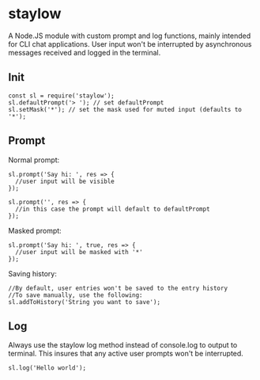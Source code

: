 # staylow
A Node.JS module with custom prompt and log functions, mainly intended for CLI chat applications. User input won't be interrupted by asynchronous messages received and logged in the terminal.

## Init
```
const sl = require('staylow');
sl.defaultPrompt('> '); // set defaultPrompt
sl.setMask('*'); // set the mask used for muted input (defaults to '*');
```

## Prompt
Normal prompt:
```
sl.prompt('Say hi: ', res => {
  //user input will be visible
});

sl.prompt('', res => {
  //in this case the prompt will default to defaultPrompt
});
```
Masked prompt:
```
sl.prompt('Say hi: ', true, res => {
  //user input will be masked with '*'
});
```
Saving history:
```
//By default, user entries won't be saved to the entry history
//To save manually, use the following:
sl.addToHistory('String you want to save');
```
## Log
Always use the staylow log method instead of console.log to output to terminal. This insures that any active user prompts won't be interrupted.
```
sl.log('Hello world');
```
